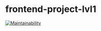 # frontend-project-lvl1

[![Maintainability](https://api.codeclimate.com/v1/badges/169c1f19019aba0b5499/maintainability)](https://codeclimate.com/github/Kob0/frontend-project-lvl1/maintainability)